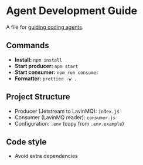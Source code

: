 # Agent Development Guide

A file for [guiding coding agents](https://agents.md/).

## Commands

- **Install:** `npm install`
- **Start producer:** `npm start`
- **Start consumer:** `npm run consumer`
- **Formatter:** `prettier -w .`

## Project Structure

- Producer (Jetstream to LavinMQ): `index.js`
- Consumer (LavinMQ reader): `consumer.js`
- Configuration: `.env` (copy from `.env.example`)

## Code style

- Avoid extra dependencies
